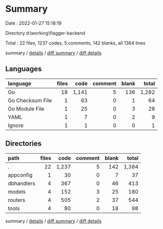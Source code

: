 # Summary

Date : 2022-01-27 15:18:19

Directory d:\working\flagger-backend

Total : 22 files,  1237 codes, 5 comments, 142 blanks, all 1384 lines

summary / [details](details.md) / [diff summary](diff.md) / [diff details](diff-details.md)

## Languages
| language | files | code | comment | blank | total |
| :--- | ---: | ---: | ---: | ---: | ---: |
| Go | 18 | 1,141 | 5 | 136 | 1,282 |
| Go Checksum File | 1 | 63 | 0 | 1 | 64 |
| Go Module File | 1 | 25 | 0 | 3 | 28 |
| YAML | 1 | 7 | 0 | 2 | 9 |
| Ignore | 1 | 1 | 0 | 0 | 1 |

## Directories
| path | files | code | comment | blank | total |
| :--- | ---: | ---: | ---: | ---: | ---: |
| . | 22 | 1,237 | 5 | 142 | 1,384 |
| appconfig | 1 | 30 | 0 | 7 | 37 |
| dbhandlers | 4 | 367 | 0 | 46 | 413 |
| models | 4 | 152 | 3 | 25 | 180 |
| routers | 4 | 505 | 2 | 37 | 544 |
| tools | 4 | 80 | 0 | 18 | 98 |

summary / [details](details.md) / [diff summary](diff.md) / [diff details](diff-details.md)